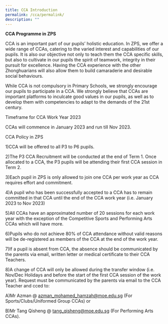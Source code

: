 ```yaml
---
title: CCA Introduction
permalink: /cca/permalink/
description: ""
---
```

**CCA Programme in ZPS**

CCA is an important part of our pupils’ holistic education. In ZPS, we offer a wide range of CCAs, catering to the varied interest and capabilities of our pupils. It is also our objective not only to teach them the CCA specific skills, but also to cultivate in our pupils the spirit of teamwork, integrity in their pursuit for excellence. Having the CCA experience with the other Zhonghuarians will also allow them to build camaraderie and desirable social behaviours.

While CCA is not compulsory in Primary Schools, we strongly encourage our pupils to participate in a CCA. We strongly believe that CCAs are important platforms to inculcate good values in our pupils, as well as to develop them with competencies to adapt to the demands of the 21st century.

Timeframe for CCA Work Year 2023

CCAs will commence in January 2023 and run till Nov 2023.

CCA Policy in ZPS

1)CCA will be offered to all P3 to P6 pupils.

2)The P3 CCA Recruitment will be conducted at the end of Term 1. Once allocated to a CCA, the P3 pupils will be attending their first CCA session in Term 2.

3)Each pupil in ZPS is only allowed to join one CCA per work year as CCA requires effort and commitment.

4)A pupil who has been successfully accepted to a CCA has to remain committed in that CCA until the end of the CCA work year (i.e. January 2023 to Nov 2023)

5)All CCAs have an approximated number of 20 sessions for each work year with the exception of the Competitive Sports and Performing Arts CCAs which will have more.

6)Pupils who do not achieve 80% of CCA attendance without valid reasons will be de-registered as members of the CCA at the end of the work year.

7)If a pupil is absent from CCA, the absence should be communicated by the parents via email, written letter or medical certificate to their CCA Teachers.

8)A change of CCA will only be allowed during the transfer window (i.e. Nov/Dec Holidays and before the start of the first CCA session of the work year). Request must be communicated by the parents via email to the CCA Teacher and cced to:

A)Mr Azman @ [azman\_mohamed\_hamzah@moe.edu.sg](mailto:azman_mohamed_hamzah@moe.edu.sg) (For Sports/Clubs/Uniformed Group CCAs) or

B)Mr Tang Qisheng @ [tang\_qisheng@moe.edu.sg](mailto:tang_qisheng@moe.edu.sg) (For Performing Arts CCAs).